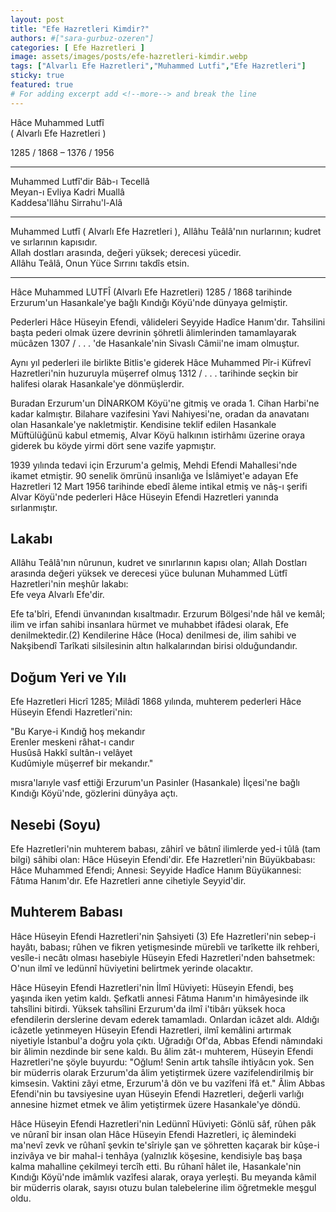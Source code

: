 ```yaml
---
layout: post
title: "Efe Hazretleri Kimdir?"
authors: #["sara-gurbuz-ozeren"]
categories: [ Efe Hazretleri ]
image: assets/images/posts/efe-hazretleri-kimdir.webp
tags: ["Alvarlı Efe Hazretleri","Muhammed Lutfi","Efe Hazretleri"]
sticky: true
featured: true
# For adding excerpt add <!--more--> and break the line
---
```


Hâce Muhammed Lutfî  
( Alvarlı Efe Hazretleri )

1285 / 1868 – 1376 / 1956

***
  
Muhammed Lutfî'dir Bâb-ı Tecellâ  
Meyan-ı Evliya Kadri Muallâ  
Kaddesa'llâhu Sirrahu'l-Alâ  
  
***

Muhammed Lutfî ( Alvarlı Efe Hazretleri ), Allâhu Teâlâ'nın nurlarının; kudret ve sırlarının kapısıdır.  
Allah dostları arasında, değeri yüksek; derecesi yücedir.  
Allâhu Teâlâ, Onun Yüce Sırrını takdîs etsin.

***
<!--more-->
Hâce Muhammed LUTFÎ (Alvarlı Efe Hazretleri) 1285 / 1868 tarihinde Erzurum'un Hasankale'ye bağlı Kındığı Köyü'nde dünyaya gelmiştir.

Pederleri Hâce Hüseyin Efendi, vâlideleri Seyyide Hadîce Hanım'dır. Tahsilini başta pederi olmak üzere devrinin şöhretli âlimlerinden tamamlayarak mücâzen 1307 / . . . 'de Hasankale'nin Sivaslı Câmii'ne imam olmuştur.
<!--more-->
Aynı yıl pederleri ile birlikte Bitlis'e giderek Hâce Muhammed Pîr-i Küfrevî Hazretleri'nin huzuruyla müşerref olmuş 1312 / . . . tarihinde seçkin bir halifesi olarak Hasankale'ye dönmüşlerdir.

Buradan Erzurum'un DİNARKOM Köyü'ne gitmiş ve orada 1. Cihan Harbi'ne kadar kalmıştır. Bilahare vazifesini Yavi Nahiyesi'ne, oradan da anavatanı olan Hasankale'ye nakletmiştir. Kendisine teklif edilen Hasankale Müftülüğünü kabul etmemiş, Alvar Köyü halkının istirhâmı üzerine oraya giderek bu köyde yirmi dört sene vazife yapmıştır.

1939 yılında tedavi için Erzurum'a gelmiş, Mehdi Efendi Mahallesi'nde ikamet etmiştir. 90 senelik ömrünü insanlığa ve İslâmiyet'e adayan Efe Hazretleri 12 Mart 1956 tarihinde ebedî âleme intikal etmiş ve nâş-ı şerifi Alvar Köyü'nde pederleri Hâce Hüseyin Efendi Hazretleri yanında sırlanmıştır.

## Lakabı

Allâhu Teâlâ'nın nûrunun, kudret ve sınırlarının kapısı olan; Allah Dostları arasında değeri yüksek ve derecesi yüce bulunan Muhammed Lütfî Hazretleri'nin meşhûr lakabı:  
Efe veya Alvarlı Efe'dir.

Efe ta'bîri, Efendi ünvanından kısaltmadır. Erzurum Bölgesi'nde hâl ve kemâl; ilim ve irfan sahibi insanlara hürmet ve muhabbet ifâdesi olarak, Efe denilmektedir.(2) Kendilerine Hâce (Hoca) denilmesi de, ilim sahibi ve Nakşibendî Tarîkati silsilesinin altın halkalarından birisi olduğundandır.

## Doğum Yeri ve Yılı

Efe Hazretleri Hicrî 1285; Milâdî 1868 yılında, muhterem pederleri Hâce Hüseyin Efendi Hazretleri'nin:

"Bu Karye-i Kındığ hoş mekandır  
Erenler meskeni râhat-ı candır  
Husûsâ Hakkî sultân-ı velâyet  
Kudûmiyle müşerref bir mekandır."

mısra'larıyle vasf ettiği Erzurum'un Pasinler (Hasankale) İlçesi'ne bağlı Kındığı Köyü'nde, gözlerini dünyâya açtı.

## Nesebi (Soyu)

Efe Hazretleri'nin muhterem babası, zâhirî ve bâtınî ilimlerde yed-i tûlâ (tam bilgi) sâhibi olan: Hâce Hüseyin Efendi'dir. Efe Hazretleri'nin Büyükbabası: Hâce Muhammed Efendi; Annesi: Seyyide Hadîce Hanım Büyükannesi: Fâtıma Hanım'dır. Efe Hazretleri anne cihetiyle Seyyid'dir.

## Muhterem Babası

Hâce Hüseyin Efendi Hazretleri'nin Şahsiyeti (3) Efe Hazretleri'nin sebep-i hayâtı, babası; rûhen ve fikren yetişmesinde mürebîi ve tarîkette ilk rehberi, vesîle-i necâtı olması hasebiyle Hüseyin Efedi Hazretleri'nden bahsetmek: O'nun ilmî ve ledünnî hüviyetini belirtmek yerinde olacaktır.

Hâce Hüseyin Efendi Hazretleri'nin İlmî Hüviyeti: Hüseyin Efendi, beş yaşında iken yetim kaldı. Şefkatli annesi Fâtıma Hanım'ın himâyesinde ilk tahsîlini bitirdi. Yüksek tahsîlini Erzurum'da ilmî i'tibârı yüksek hoca efendilerin derslerine devam ederek tamamladı. Onlardan icâzet aldı. Aldığı icâzetle yetinmeyen Hüseyin Efendi Hazretleri, ilmî kemâlini artırmak niyetiyle İstanbul'a doğru yola çıktı. Uğradığı Of'da, Abbas Efendi nâmındaki bir âlimin nezdinde bir sene kaldı. Bu âlim zât-ı muhterem, Hüseyin Efendi Hazretleri'ne şöyle buyurdu: "Oğlum! Senin artık tahsîle ihtiyâcın yok. Sen bir müderris olarak Erzurum'da âlim yetiştirmek üzere vazifelendirilmiş bir kimsesin. Vaktini zâyi etme, Erzurum'â dön ve bu vazîfeni îfâ et." Âlim Abbas Efendi'nin bu tavsiyesine uyan Hüseyin Efendi Hazretleri, değerli varlığı annesine hizmet etmek ve âlim yetiştirmek üzere Hasankale'ye döndü.

Hâce Hüseyin Efendi Hazretleri'nin Ledünnî Hüviyeti: Gönlü sâf, rûhen pâk ve nûranî bir insan olan Hâce Hüseyin Efendi Hazretleri, iç âlemindeki ma'nevî zevk ve rûhanî şevkin te'sîriyle şan ve şöhretten kaçarak bir kûşe-i inzivâya ve bir mahal-i tenhâya (yalnızlık köşesine, kendisiyle baş başa kalma mahalline çekilmeyi tercîh etti. Bu rûhanî hâlet ile, Hasankale'nin Kındığı Köyü'nde imâmlık vazîfesi alarak, oraya yerleşti. Bu meyanda kâmil bir müderris olarak, sayısı otuzu bulan talebelerine ilim öğretmekle meşgul oldu.